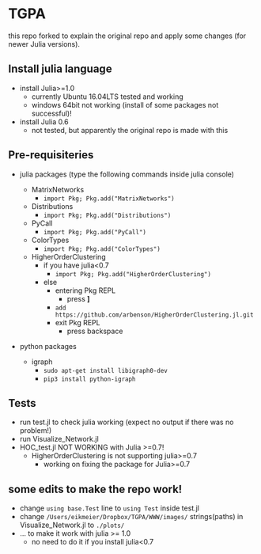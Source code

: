 # TGPA

this repo forked to explain the original repo and apply some changes (for newer Julia versions).

## Install julia language
- install Julia>=1.0
    - currently Ubuntu 16.04LTS tested and working
    - windows 64bit not working (install of some packages not successful)!
- install Julia 0.6
    - not tested, but apparently the original repo is made with this

## Pre-requisiteries 
- julia packages (type the following commands inside julia console)
    - MatrixNetworks
    	- ```import Pkg; Pkg.add("MatrixNetworks")```
    - Distributions
    	- ```import Pkg; Pkg.add("Distributions")```
    - PyCall
    	- ```import Pkg; Pkg.add("PyCall")```
    - ColorTypes
        - ```import Pkg; Pkg.add("ColorTypes")``` 
    - HigherOrderClustering
        - if you have julia<0.7
            - ```import Pkg; Pkg.add("HigherOrderClustering")``` 
        - else
            - entering Pkg REPL
                - press **]** 
            - ```add  https://github.com/arbenson/HigherOrderClustering.jl.git```
            - exit Pkg REPL
                - press backspace
                
- python packages
    - igraph
        - ```sudo apt-get install libigraph0-dev```
        - ```pip3 install python-igraph ```


## Tests
- run test.jl to check julia working (expect no output if there was no problem!)
- run Visualize_Network.jl
- HOC_test.jl NOT WORKING with Julia >=0.7!
    - HigherOrderClustering is not supporting julia>=0.7
        - working on fixing the package for Julia>=0.7

## some edits to make the repo work!
- change ```using base.Test``` line to ```using Test``` inside test.jl
- change ```/Users/eikmeier/Dropbox/TGPA/WWW/images/``` strings(paths) in Visualize_Network.jl to ```./plots/```
- ... to make it work with julia >= 1.0 
    - no need to do it if you install julia<0.7
